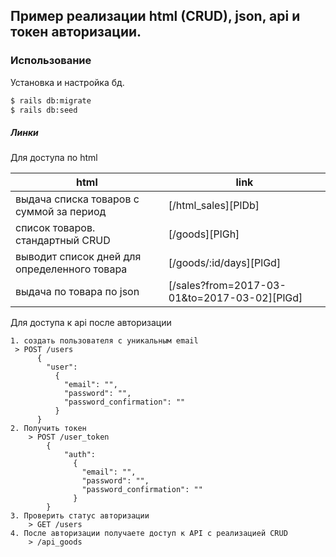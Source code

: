 ## Пример реализации html (CRUD), json, api и токен авторизации.
### Использование

Установка и настройка бд.

```sh
$ rails db:migrate
$ rails db:seed
```

##### Линки

Для доступа по html

| html | link |
| ------ | ------ |
| выдача списка товаров с суммой за период | [/html_sales][PlDb] |
| список товаров. стандартный CRUD  | [/goods][PlGh] |
| выводит список дней для определенного товара | [/goods/:id/days][PlGd] |
| выдача по товара по json | [/sales?from=2017-03-01&to=2017-03-02][PlGd] |

Для доступа к api после авторизации

    1. создать пользователя с уникальным email
     > POST /users
          {
            "user": 
              {
                "email": "", 
                "password": "",
                "password_confirmation": ""
              }
          }
    2. Получить токен
        > POST /user_token 
            {
                "auth": 
                  {
                    "email": "", 
                    "password": "",
                    "password_confirmation": ""
                  }
            }
    3. Проверить статус авторизации
        > GET /users
    4. После авторизации получаете доступ к API с реализацией CRUD
        > /api_goods

